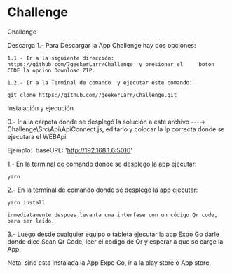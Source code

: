 # Challenge
Challenge

Descarga
1.- Para Descargar la App Challenge hay dos opciones:

	1.1 - Ir a la siguiente dirección: https://github.com/7geekerLarr/Challenge  y presionar el 	boton CODE la opcion Download ZIP.

	1.2.- Ir a la Terminal de comando  y ejecutar este comando: 

	git clone https://github.com/7geekerLarr/Challenge.git



Instalación y ejecución

0.- Ir a la carpeta donde se desplegó la solución a este archivo  ---→ Challenge\Src\Api\ApiConnect.js, editarlo y colocar la Ip correcta donde se ejecutara el WEBApi.

Ejemplo:  baseURL: 'http://192.168.1.6:5010'    




1.- En la terminal de comando donde se desplego la app ejecutar:

	yarn 

2.- En la terminal de comando donde se desplego la app ejecutar:

	yarn install
	
	inmediatamente despues levanta una interfase con un código Qr code, para ser leído.


3.- Luego desde cualquier equipo o tableta ejecutar la app Expo Go darle donde dice Scan Qr Code, leer el codigo de Qr y esperar a que se carge la App.

Nota: sino esta instalada la App Expo Go, ir a la play store o App store,
